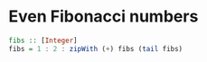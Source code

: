 # Even Fibonacci numbers

```haskell
fibs :: [Integer]
fibs = 1 : 2 : zipWith (+) fibs (tail fibs)
```

```haskell

```